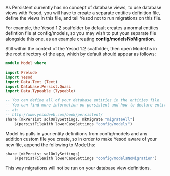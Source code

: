 As Persistent currently has no concept of database views, to use database views with Yesod, you will have to create a separate entities definition file, define the views in this file, and tell Yesod not to run migrations on this file.

For example, the Yesod 1.2 scaffolder by default creates a normal entities defintion file at config/models, so you may wish to put your separate file alongside this one, as an example creating **config/modelsNoMigration**.

Still within the context of the Yesod 1.2 scaffolder, then open Model.hs in the root directory of the app, which by default should appear as follows:
```haskell
module Model where

import Prelude
import Yesod
import Data.Text (Text)
import Database.Persist.Quasi
import Data.Typeable (Typeable)

-- You can define all of your database entities in the entities file.
-- You can find more information on persistent and how to declare entities
-- at:
-- http://www.yesodweb.com/book/persistent/
share [mkPersist sqlOnlySettings, mkMigrate "migrateAll"]
    $(persistFileWith lowerCaseSettings "config/models")
```
Model.hs pulls in your entity definitions from config/models and any addition custom file you create, so in order to make Yesod aware of your new file, append the following to Model.hs:
```haskell
share [mkPersist sqlOnlySettings]
    $(persistFileWith lowerCaseSettings "config/modelsNoMigration")
```
This way migrations will not be run on your database view definitions.